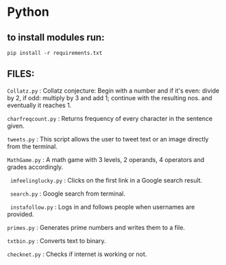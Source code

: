 # Python

## to install modules run:

` pip install -r requirements.txt `

## FILES:

` Collatz.py `
: Collatz conjecture: Begin with a number and if it's even: divide by 2, if odd: multiply by 3 and add 1; continue with the resulting nos. and eventually it reaches 1. 

` charfreqcount.py `
: Returns frequency of every character in the sentence given.

` tweets.py `
: This script allows the user to tweet text or an image directly from the terminal.

` MathGame.py `
: A math game with 3 levels, 2 operands, 4 operators and grades accordingly.

` imfeelinglucky.py`
: Clicks on the first link in a Google search result.

` search.py`
: Google search from terminal.

` instafollow.py`
: Logs in and follows people when usernames are provided.

` primes.py	`
: Generates prime numbers and writes them to a file.

` txtbin.py `
: Converts text to binary.

` checknet.py `
: Checks if internet is working or not.
